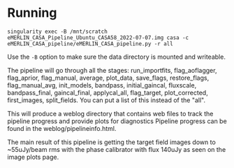 # Running

```
singularity exec -B /mnt/scratch eMERLIN_CASA_Pipeline_Ubuntu_CASA58_2022-07-07.img casa -c eMERLIN_CASA_pipeline/eMERLIN_CASA_pipeline.py -r all
```

Use the `-B` option to make sure the data directory is mounted and writeable.

The pipeline will go through all the stages: run_importfits, flag_aoflagger, flag_aprior, flag_manual, average, plot_data, save_flags, restore_flags, flag_manual_avg, init_models, bandpass, initial_gaincal, fluxscale, bandpass_final, gaincal_final, applycal_all, flag_target, plot_corrected, first_images, split_fields.
You can put a list of this instead of the "all".

This will produce a weblog directory that contains web files to track the pipeline progress and  provide plots for diagnostics
Pipeline progress can be found in the weblog/pipelineinfo.html.

The main result of this pipeline is getting the target field images down to ~55uJy/beam rms with the phase calibrator with flux 140uJy as seen on the image plots page.
